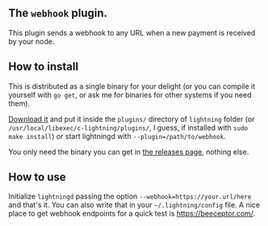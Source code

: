## The `webhook` plugin.

This plugin sends a webhook to any URL when a new payment is received by your node.

## How to install

This is distributed as a single binary for your delight (or you can compile it yourself with `go get`, or ask me for binaries for other systems if you need them).

[Download it](https://github.com/fiatjaf/lightningd-gjson-rpc/releases) and put it inside the `plugins/` directory of `lightning` folder (or `/usr/local/libexec/c-lightning/plugins/`, I guess, if installed with `sudo make install`) or start lightningd with `--plugin=/path/to/webhook`.

You only need the binary you can get in [the releases page](https://github.com/fiatjaf/lightningd-gjson-rpc/releases), nothing else.

## How to use

Initialize `lightningd` passing the option `--webhook=https://your.url/here` and that's it. You can also write that in your `~/.lightning/config` file. A nice place to get webhook endpoints for a quick test is https://beeceptor.com/.
